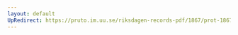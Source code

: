 ```yaml
---
layout: default
UpRedirect: https://pruto.im.uu.se/riksdagen-records-pdf/1867/prot-1867--fk--213/prot-1867--fk--213_004.pdf
---
```

